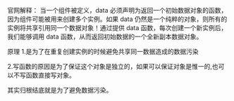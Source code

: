 官网解释：
当一个组件被定义，data 必须声明为返回一个初始数据对象的函数，因为组件可能被用来创建多个实例。如果 data 仍然是一个纯粹的对象，则所有的实例将共享引用同一个数据对象！通过提供 data 函数，每次创建一个新实例后，我们能够调用 data 函数，从而返回初始数据的一个全新副本数据对象。

原理
1.是为了在重复创建实例的时候避免共享同一数据造成的数据污染　　

2.写函数的原因是为了保证这个对象是独立的，如果可以保证对象是惟一的,也可以不写函数直接写对象。

其实归根结底就是为了避免数据污染。